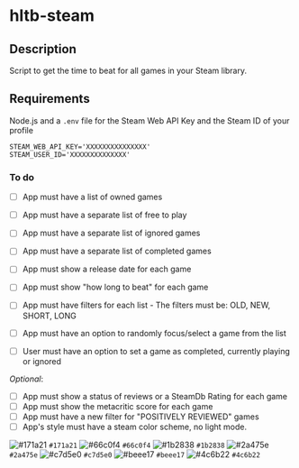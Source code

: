 # hltb-steam

## Description

Script to get the time to beat for all games in your Steam library.

## Requirements

Node.js and a `.env` file for the Steam Web API Key and the Steam ID of your profile

```env
STEAM_WEB_API_KEY='XXXXXXXXXXXXXXX'
STEAM_USER_ID='XXXXXXXXXXXXXX'
```

### To do

- [ ] App must have a list of owned games
- [ ] App must have a separate list of free to play
- [ ] App must have a separate list of ignored games
- [ ] App must have a separate list of completed games
- [ ] App must show a release date for each game
- [ ] App must show "how long to beat" for each game
- [ ] App must have filters for each list - The filters must be: OLD, NEW, SHORT, LONG
- [ ] App must have an option to randomly focus/select a game from the list

- [ ] User must have an option to set a game as completed, currently playing or ignored

*Optional*:

- [ ] App must show a status of reviews or a SteamDb Rating for each game
- [ ] App must show the metacritic score for each game
- [ ] App must have a new filter for "POSITIVELY REVIEWED" games
- [ ] App's style must have a steam color scheme, no light mode.

![#171a21](https://via.placeholder.com/15/171a21/000000?text=+) `#171a21`
![#66c0f4](https://via.placeholder.com/15/66c0f4/000000?text=+) `#66c0f4`
![#1b2838](https://via.placeholder.com/15/1b2838/000000?text=+) `#1b2838`
![#2a475e](https://via.placeholder.com/15/2a475e/000000?text=+) `#2a475e`
![#c7d5e0](https://via.placeholder.com/15/c7d5e0/000000?text=+) `#c7d5e0`
![#beee17](https://via.placeholder.com/15/beee17/000000?text=+) `#beee17`
![#4c6b22](https://via.placeholder.com/15/4c6b22/000000?text=+) `#4c6b22`
